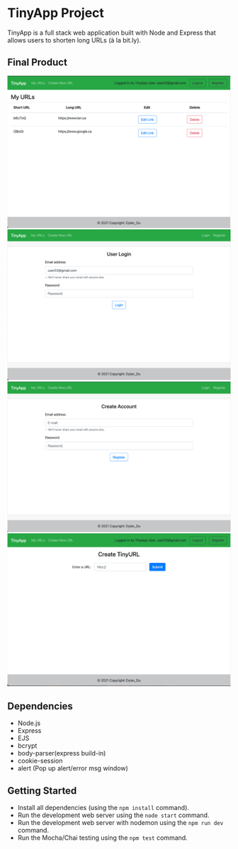 # TinyApp Project

TinyApp is a full stack web application built with Node and Express that allows users to shorten long URLs (à la bit.ly).

## Final Product

!["Screenshot of URLs page"](https://github.com/dylangit01/tinyapp/blob/master/docs/urls-page.png?raw=true)
!["screenshot of Login page"](https://github.com/dylangit01/tinyapp/blob/master/docs/login-page.png?raw=true)
!["screenshot of Register page"](https://github.com/dylangit01/tinyapp/blob/master/docs/register-page.png?raw=true)
!["screenshot of URL creation page"](https://github.com/dylangit01/tinyapp/blob/master/docs/urls-new.png?raw=true)


## Dependencies

- Node.js
- Express
- EJS
- bcrypt
- body-parser(express build-in)
- cookie-session
- alert (Pop up alert/error msg window)

## Getting Started

- Install all dependencies (using the `npm install` command).
- Run the development web server using the `node start` command.
- Run the development web server with nodemon using the `npm run dev` command.
- Run the Mocha/Chai testing using the `npm test` command.